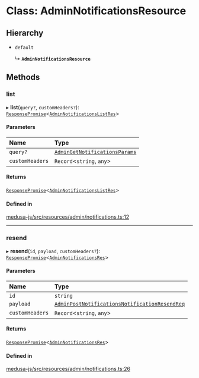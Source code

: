 # Class: AdminNotificationsResource

## Hierarchy

- `default`

  ↳ **`AdminNotificationsResource`**

## Methods

### list

▸ **list**(`query?`, `customHeaders?`): [`ResponsePromise`](../modules/internal.md#responsepromise)<[`AdminNotificationsListRes`](../modules/internal-12.md#adminnotificationslistres)\>

#### Parameters

| Name | Type |
| :------ | :------ |
| `query?` | [`AdminGetNotificationsParams`](internal-12.AdminGetNotificationsParams.md) |
| `customHeaders` | `Record`<`string`, `any`\> |

#### Returns

[`ResponsePromise`](../modules/internal.md#responsepromise)<[`AdminNotificationsListRes`](../modules/internal-12.md#adminnotificationslistres)\>

#### Defined in

[medusa-js/src/resources/admin/notifications.ts:12](https://github.com/medusajs/medusa/blob/53e34d33d/packages/medusa-js/src/resources/admin/notifications.ts#L12)

___

### resend

▸ **resend**(`id`, `payload`, `customHeaders?`): [`ResponsePromise`](../modules/internal.md#responsepromise)<[`AdminNotificationsRes`](../modules/internal-12.md#adminnotificationsres)\>

#### Parameters

| Name | Type |
| :------ | :------ |
| `id` | `string` |
| `payload` | [`AdminPostNotificationsNotificationResendReq`](internal-12.AdminPostNotificationsNotificationResendReq.md) |
| `customHeaders` | `Record`<`string`, `any`\> |

#### Returns

[`ResponsePromise`](../modules/internal.md#responsepromise)<[`AdminNotificationsRes`](../modules/internal-12.md#adminnotificationsres)\>

#### Defined in

[medusa-js/src/resources/admin/notifications.ts:26](https://github.com/medusajs/medusa/blob/53e34d33d/packages/medusa-js/src/resources/admin/notifications.ts#L26)
